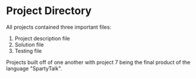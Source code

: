# Project Directory
All projects contained three important files:
1. Project description file
2. Solution file
3. Testing file

Projects built off of one another with project 7 being the final product of the language "SpartyTalk".
